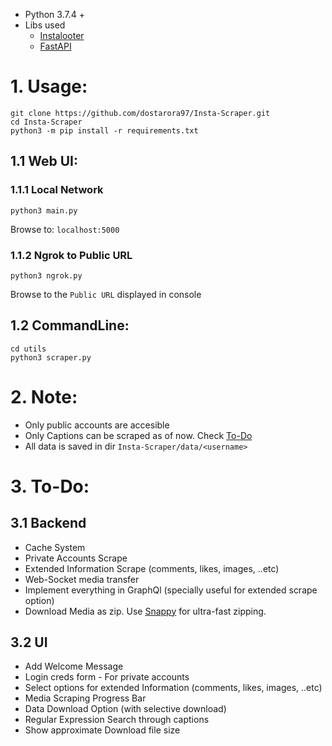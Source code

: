 - Python 3.7.4 +
- Libs used
    - [Instalooter](https://github.com/althonos/InstaLooter.git)
    - [FastAPI](https://fastapi.tiangolo.com/)

# 1. Usage:

```
git clone https://github.com/dostarora97/Insta-Scraper.git
cd Insta-Scraper
python3 -m pip install -r requirements.txt
```

## 1.1 Web UI:

### 1.1.1 Local Network
```
python3 main.py
```
Browse to: `localhost:5000`

### 1.1.2 Ngrok to Public URL
```
python3 ngrok.py
```
Browse to the `Public URL` displayed in console

## 1.2 CommandLine:
```
cd utils
python3 scraper.py
```

# 2. Note:
- Only public accounts are accesible
- Only Captions can be scraped as of now. Check [To-Do](https://github.com/dostarora97/Insta-Scraper#3-to-do)
- All data is saved in dir `Insta-Scraper/data/<username>`

# 3. To-Do:
## 3.1 Backend
- Cache System
- Private Accounts Scrape
- Extended Information Scrape (comments, likes, images, ..etc)
- Web-Socket media transfer
- Implement everything in GraphQl (specially useful for extended scrape option)
- Download Media as zip. Use [Snappy](https://github.com/google/snappy.git) for ultra-fast zipping.

## 3.2 UI
- Add Welcome Message
- Login creds form - For private accounts
- Select options for extended Information (comments, likes, images, ..etc)
- Media Scraping Progress Bar
- Data Download Option (with selective download)
- Regular Expression Search through captions
- Show approximate Download file size